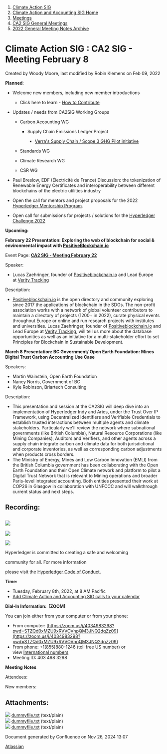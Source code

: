 1. [Climate Action SIG](index.html)
2. [Climate Action and Accounting SIG Home](Climate-Action-and-Accounting-SIG-Home_19005445.html)
3. [Meetings](Meetings_19005583.html)
4. [CA2 SIG General Meetings](CA2-SIG-General-Meetings_19006785.html)
5. [2022 General Meeting Notes Archive](2022-General-Meeting-Notes-Archive_19008715.html)

# Climate Action SIG : CA2 SIG - Meeting February 8

Created by Woody Moore, last modified by Robin Klemens on Feb 09, 2022

**Planned**:

- Welcome new members, including new member introductions
  
  - Click here to learn - [How to Contribute](How-to-Contribute_19006806.html)
- Updates / needs from CA2SIG Working Groups
  
  - Carbon Accounting WG
    
    - Supply Chain Emissions Ledger Project
      
      - [Verra's Supply Chain / Scope 3 GHG Pilot initiative](https://verra.org/wp-content/uploads/2022/01/EOI_-Supply-Chain-Pilots.pdf)
  - Standards WG
  - Climate Research WG
  - CSR WG
- Paul Breslow, EDF (Électricité de France) Discussion: the tokenization of Renewable Energy Certificates and interoperability between different blockchains of the electric utilities industry
- Open the call for mentors and project proposals for the 2022 [Hyperledger Mentorship Program](https://t.sidekickopen84.com/s3t/c/5/f18dQhb0S7kF8cFn5ZW2fM7zX59hl3kW7_k2841CXdp3MQ0px0sgg60W2dykcw1N11BN101?te=W3R5hFj4cm2zwW4mCW9m1JzD9KW3K8Qtm3H5H7jW1JDwVN1LwtnBW45RjbS1Ljbb04CCf71&si=8000000006060583&pi=8e78e345-539f-4ab7-9e53-2a76fe6adee1).
- Open call for submissions for projects / solutions for the [Hyperledger Challenge 2022](https://lf-hyperledger.atlassian.net/wiki/display/events/Hyperledger+Challenge+2022)

**Upcoming:**

**February 22 Presentation: Exploring the web of blockchain for social &amp; environmental impact with [PositiveBlockchain.io](http://positiveblockchain.io/)**

Event Page: **[CA2 SIG - Meeting February 22](CA2-SIG---Meeting-February-22_19008842.html)**

Speaker:

- Lucas Zaehringer, founder of [Positiveblockchain.io](http://positiveblockchain.io/) and Lead Europe at [Verity Tracking](http://www.veritytracking.com/)

Description: 

- [Positiveblockchain.io](http://positiveblockchain.io/) is the open directory and community exploring since 2017 the applications of blockchain in the SDGs. The non-profit association works with a network of global volunteer contributors to maintain a directory of projects (1200+ in 2022), curate physical events throughout Europe or online and run research projects with institutes and universities. Lucas Zaehringer, founder of [Positiveblockchain.io](http://positiveblockchain.io/) and Lead Europe at [Verity Tracking](http://www.veritytracking.com/), will tell us more about the database opportunities as well as an initiative for a multi-stakeholder effort to set Principles for Blockchain in Sustainable Development.

**March 8 Presentation: BC Government/ Open Earth Foundation: Mines Digital Trust Carbon Accounting Use Case**

Speakers:

- Martin Wainstein, Open Earth Foundation
- Nancy Norris, Government of BC
- Kyle Robinson, Briartech Consulting

Description:  

- This presentation and session at the CA2SIG will deep dive into an implementation of Hyperledger Indy and Aries, under the Trust Over IP Framework, using Decentralized Identifiers and Verifiable Credentials to establish trusted interactions between multiple agents and climate stakeholders. Particularly we'll review the network where subnational governments (like British Columbia), Natural Resource Corporations (like Mining Companies), Auditors and Verifiers, and other agents across a supply chain integrate carbon and climate data for both jurisdictional and corporate inventories, as well as corresponding carbon adjustments when products cross borders.
- The Ministry of Energy, Mines and Low Carbon Innovation (EMLI) from the British Columbia government has been collaborating with the Open Earth Foundation and their Open Climate network and platform to pilot a Digital Trust Network that is relevant to Mining operations and broader Paris-level integrated accounting. Both entities presented their work at COP26 in Glasgow in collaboration with UNFCCC and will walkthrough current status and next steps.

## **Recording:**

## **![](plugins/servlet/confluence/placeholder/unknown-attachment)**

![](https://wiki.hyperledger.org/download/attachments/29034696/Antitrustnotice.png?version=1&modificationDate=1581695654000&api=v2)

![](https://wiki.hyperledger.org/download/attachments/2392771/welcome.png?version=2&modificationDate=1572450107000&api=v2)

Hyperledger is committed to creating a safe and welcoming

community for all. For more information

please visit the [Hyperledger Code of Conduct](https://lf-hyperledger.atlassian.net/wiki/spaces/HYP/pages/19595281/Hyperledger+Code+of+Conduct).

**Time:**

- Tuesday, February 8th, 2022, at 8 AM Pacific
- [Add Climate Action and Accounting SIG calls to your calendar](https://lists.hyperledger.org/g/climate-sig/ics/invite.ics?repeatid=24572)

**Dial-In Information:  \[ZOOM]**

You can join either from your computer or from your phone:

- From computer: [https://zoom.us/j/4034983298?pwd=STZQd0xMZU9xRVVOVnpQM3JNQ2dqZz09](https://zoom.us/j/4034983298?pwd=STZQd0xMZU9xRVVOVnpQM3JNQ2dqZz09)
- From phone: +1(855)880-1246 (toll free US number) or view [International numbers](https://zoom.us/u/bAaJoyznp)
- Meeting ID: 403 498 3298

**Meeting Notes**

Attendees: 

New members:

## Attachments:

![](images/icons/bullet_blue.gif) [dummyfile.txt](attachments/19008801/19008857.txt) (text/plain)  
![](images/icons/bullet_blue.gif) [dummyfile.txt](attachments/19008801/19008803.txt) (text/plain)  
![](images/icons/bullet_blue.gif) [dummyfile.txt](attachments/19008801/19008802.txt) (text/plain)

Document generated by Confluence on Nov 26, 2024 13:07

[Atlassian](http://www.atlassian.com/)
